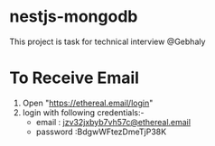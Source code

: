 # nestjs-mongodb

This project is task for technical interview @Gebhaly

# To Receive Email

1. Open "https://ethereal.email/login"
2. login with following credentials:-
   - email : jzv32jxbyb7vh57c@ethereal.email
   - password :BdgwWFtezDmeTjP38K

